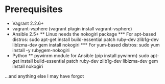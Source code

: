 # Prerequisites

* Vagrant 2.2.6+
* vagrant-vsphere (vagrant plugin install vagrant-vsphere)
* Ansible 2.5+
** Linux needs the nokogiri package
*** For apt-based distros: 
    sudo apt-get install build-essential patch ruby-dev zlib1g-dev liblzma-dev
    gem install nokogiri
*** For yum-based distros:
    sudo yum install -y rubygem-nokogiri
* Python
** pywinrm module for Ansible (pip install pywinrm)
sudo apt-get install build-essential patch ruby-dev zlib1g-dev liblzma-dev
gem install nokogiri

...and anything else I may have forgot
